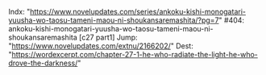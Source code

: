 Indx: "https://www.novelupdates.com/series/ankoku-kishi-monogatari-yuusha-wo-taosu-tameni-maou-ni-shoukansaremashita/?pg=7"
#404: ankoku-kishi-monogatari-yuusha-wo-taosu-tameni-maou-ni-shoukansaremashita [c27 part1]
Jump: "https://www.novelupdates.com/extnu/2166202/"
Dest: "https://wordexcerpt.com/chapter-27-1-he-who-radiate-the-light-he-who-drove-the-darkness/"